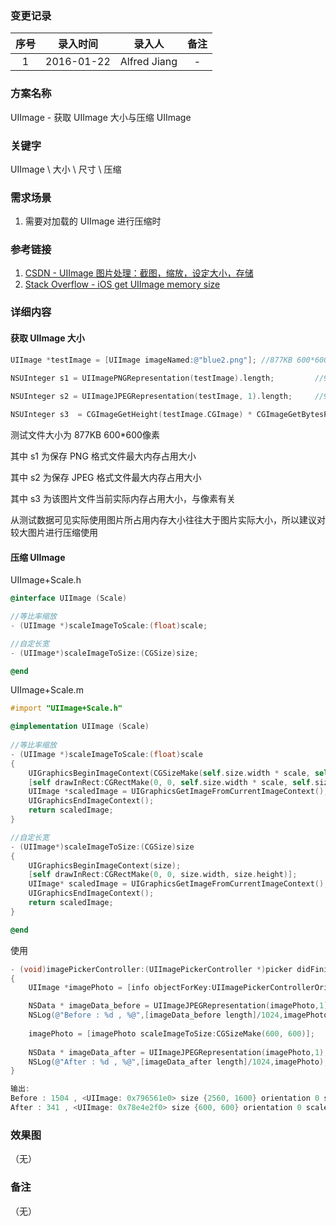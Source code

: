 ### 变更记录

| 序号 | 录入时间 | 录入人 | 备注 |
|:--------:|:--------:|:--------:|:--------:|
| 1 | 2016-01-22 | Alfred Jiang | - |

### 方案名称

UIImage - 获取 UIImage 大小与压缩 UIImage

### 关键字

UIImage \ 大小 \ 尺寸 \ 压缩

### 需求场景

1. 需要对加载的 UIImage 进行压缩时

### 参考链接

1. [CSDN - UIImage 图片处理：截图，缩放，设定大小，存储](http://blog.csdn.net/xuhuan_wh/article/details/6434055)
2. [Stack Overflow - iOS get UIImage memory size](http://stackoverflow.com/questions/25483931/ios-get-uiimage-memory-size)

### 详细内容

#### 获取 UIImage 大小

```objectivec
UIImage *testImage = [UIImage imageNamed:@"blue2.png"]; //877KB 600*600像素
    
NSUInteger s1 = UIImagePNGRepresentation(testImage).length;         //992400

NSUInteger s2 = UIImageJPEGRepresentation(testImage, 1).length;     //923162

NSUInteger s3  = CGImageGetHeight(testImage.CGImage) * CGImageGetBytesPerRow(testImage.CGImage);    //1440000 = 600 * 600 * 4
```

测试文件大小为 877KB 600*600像素

其中 s1 为保存 PNG 格式文件最大内存占用大小

其中 s2 为保存 JPEG 格式文件最大内存占用大小

其中 s3 为该图片文件当前实际内存占用大小，与像素有关

从测试数据可见实际使用图片所占用内存大小往往大于图片实际大小，所以建议对较大图片进行压缩使用

#### 压缩 UIImage

UIImage+Scale.h
```objectivec
@interface UIImage (Scale)

//等比率缩放
- (UIImage *)scaleImageToScale:(float)scale;

//自定长宽
- (UIImage*)scaleImageToSize:(CGSize)size;

@end
```

UIImage+Scale.m
```objectivec
#import "UIImage+Scale.h"

@implementation UIImage (Scale)
 
//等比率缩放
- (UIImage *)scaleImageToScale:(float)scale
{
    UIGraphicsBeginImageContext(CGSizeMake(self.size.width * scale, self.size.height * scale));
    [self drawInRect:CGRectMake(0, 0, self.size.width * scale, self.size.height * scale)];
    UIImage *scaledImage = UIGraphicsGetImageFromCurrentImageContext();
    UIGraphicsEndImageContext();
    return scaledImage;
}

//自定长宽
- (UIImage*)scaleImageToSize:(CGSize)size
{
    UIGraphicsBeginImageContext(size);
    [self drawInRect:CGRectMake(0, 0, size.width, size.height)];
    UIImage* scaledImage = UIGraphicsGetImageFromCurrentImageContext();
    UIGraphicsEndImageContext();
    return scaledImage;
}

@end
```

使用
```objectivec
- (void)imagePickerController:(UIImagePickerController *)picker didFinishPickingMediaWithInfo:(NSDictionary *)info
{
    UIImage *imagePhoto = [info objectForKey:UIImagePickerControllerOriginalImage];

    NSData * imageData_before = UIImageJPEGRepresentation(imagePhoto,1);
    NSLog(@"Before : %d , %@",[imageData_before length]/1024,imagePhoto);
    
    imagePhoto = [imagePhoto scaleImageToSize:CGSizeMake(600, 600)];
    
    NSData * imageData_after = UIImageJPEGRepresentation(imagePhoto,1);
    NSLog(@"After : %d , %@",[imageData_after length]/1024,imagePhoto);
}

输出:
Before : 1504 , <UIImage: 0x796561e0> size {2560, 1600} orientation 0 scale 1.000000
After : 341 , <UIImage: 0x78e4e2f0> size {600, 600} orientation 0 scale 1.000000
```

### 效果图
（无）

### 备注
（无）
